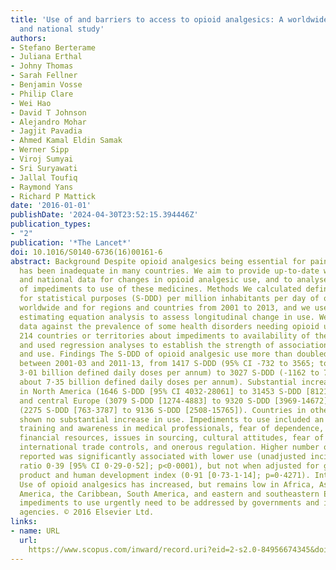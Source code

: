 ```yaml
---
title: 'Use of and barriers to access to opioid analgesics: A worldwide, regional,
  and national study'
authors:
- Stefano Berterame
- Juliana Erthal
- Johny Thomas
- Sarah Fellner
- Benjamin Vosse
- Philip Clare
- Wei Hao
- David T Johnson
- Alejandro Mohar
- Jagjit Pavadia
- Ahmed Kamal Eldin Samak
- Werner Sipp
- Viroj Sumyai
- Sri Suryawati
- Jallal Toufiq
- Raymond Yans
- Richard P Mattick
date: '2016-01-01'
publishDate: '2024-04-30T23:52:15.394446Z'
publication_types:
- "2"
publication: '*The Lancet*'
doi: 10.1016/S0140-6736(16)00161-6
abstract: Background Despite opioid analgesics being essential for pain relief, use
  has been inadequate in many countries. We aim to provide up-to-date worldwide, regional,
  and national data for changes in opioid analgesic use, and to analyse the relation
  of impediments to use of these medicines. Methods We calculated defined daily doses
  for statistical purposes (S-DDD) per million inhabitants per day of opioid analgesics
  worldwide and for regions and countries from 2001 to 2013, and we used generalised
  estimating equation analysis to assess longitudinal change in use. We compared use
  data against the prevalence of some health disorders needing opioid use. We surveyed
  214 countries or territories about impediments to availability of these medicines,
  and used regression analyses to establish the strength of associations between impediments
  and use. Findings The S-DDD of opioid analgesic use more than doubled worldwide
  between 2001-03 and 2011-13, from 1417 S-DDD (95% CI -732 to 3565; totalling about
  3·01 billion defined daily doses per annum) to 3027 S-DDD (-1162 to 7215; totalling
  about 7·35 billion defined daily doses per annum). Substantial increases occurred
  in North America (1646 S-DDD [95% CI 4032-28061] to 31453 S-DDD [8121-54785]), western
  and central Europe (3079 S-DDD [1274-4883] to 9320 S-DDD [3969-14672]), and Oceania
  (2275 S-DDD [763-3787] to 9136 S-DDD [2508-15765]). Countries in other regions have
  shown no substantial increase in use. Impediments to use included an absence of
  training and awareness in medical professionals, fear of dependence, restricted
  financial resources, issues in sourcing, cultural attitudes, fear of diversion,
  international trade controls, and onerous regulation. Higher number of impediments
  reported was significantly associated with lower use (unadjusted incidence rate
  ratio 0·39 [95% CI 0·29-0·52]; p<0·0001), but not when adjusted for gross domestic
  product and human development index (0·91 [0·73-1·14]; p=0·4271). Interpretation
  Use of opioid analgesics has increased, but remains low in Africa, Asia, Central
  America, the Caribbean, South America, and eastern and southeastern Europe. Identified
  impediments to use urgently need to be addressed by governments and international
  agencies. © 2016 Elsevier Ltd.
links:
- name: URL
  url: 
    https://www.scopus.com/inward/record.uri?eid=2-s2.0-84956674345&doi=10.1016%2fS0140-6736%2816%2900161-6&partnerID=40&md5=130905a0c12d70ba53ac54c1915103d0
---
```

